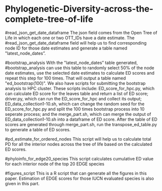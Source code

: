 # Phylogenetic-Diversity-across-the-complete-tree-of-life

#read_json_get_date_dataframe 
The json field comes from the Open Tree of Life in which each one or two OTT_IDs have a date estimate. The #read_json_get_date_dataframe field will help us to find corresponding node ID for those date estimates and generate a table named "latest_node_dates”.

#bootstrap_analysis
With the "latest_node_dates” table generated, #bootstrap_analysis can use this table to randomly select 50% of the node date estimates, use the selected date estimates to calculate ED scores and repeat this step for 100 times. That will output a table named "ed_bootstrap(100)". We also have scripts for submitting the bootstrap analysis to HPC cluster. These scripts include: ED_score_for_hpc.py, which can calculate ED score for the leaves table and return a list of ED score; driver.py, which can run the ED_score_for_hpc and collect its output; ED_data_collection1-10.sh, which can change the random seed for the ED_score_for_hpc.py and split the 100 times bootstrap process into 10 seperate process; and the merge_part.sh, which can merge the output of ED_data_collection1-10.sh into a dataframe of ED score. After the table of ED scores are generated through merge_part.sh, run the transpose_ed_table.py to generate a table of ED scores.

#pd_estimate_for_ordered_nodes 
This script will help us to calculate total PD for all the interior nodes across the tree of life based on the calculated ED scores. 

#phyloinfo_for_edge20_species
This script calculates cumulative ED value for each interior node of the top 20 EDGE species

#figures_script
This is a R script that can generate all the figures in this paper. Estimation of EDGE scores for those IUCN evaluated species is also given in this part.
